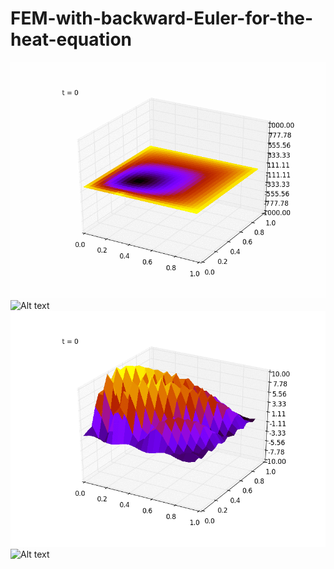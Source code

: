 # FEM-with-backward-Euler-for-the-heat-equation
![Alt text](/examples/1.gif?raw=true)
![Alt text](/examples/2.gif?raw=true)
![Alt text](/examples/3.gif?raw=true)
![Alt text](/examples/4.gif?raw=true)
